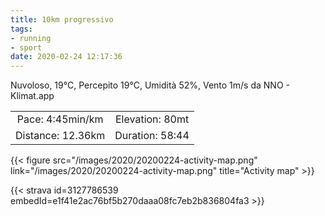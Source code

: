 ```yaml
---
title: 10km progressivo
tags:
- running
- sport
date: 2020-02-24 12:17:36
---
```


Nuvoloso, 19°C, Percepito 19°C, Umidità 52%, Vento 1m/s da NNO - Klimat.app

| | |
| :-: | :-: |
| Pace: 4:45min/km | Elevation: 80mt |
| Distance: 12.36km | Duration: 58:44 |



{{< figure src="/images/2020/20200224-activity-map.png" link="/images/2020/20200224-activity-map.png" title="Activity map" >}}


{{< strava id=3127786539 embedId=e1f41e2ac76bf5b270daaa08fc7eb2b836804fa3 >}}
